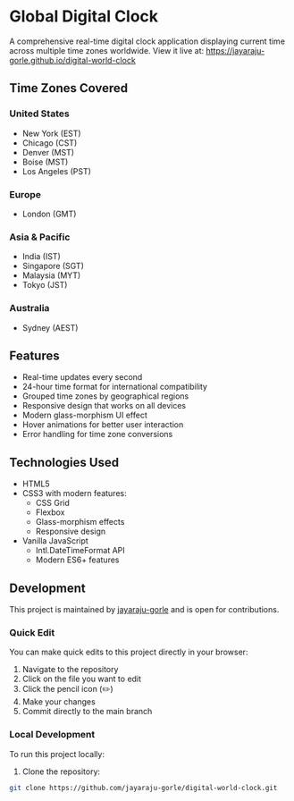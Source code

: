 # Global Digital Clock

A comprehensive real-time digital clock application displaying current time across multiple time zones worldwide. View it live at: https://jayaraju-gorle.github.io/digital-world-clock

## Time Zones Covered

### United States
- New York (EST)
- Chicago (CST)
- Denver (MST)
- Boise (MST)
- Los Angeles (PST)

### Europe
- London (GMT)

### Asia & Pacific
- India (IST)
- Singapore (SGT)
- Malaysia (MYT)
- Tokyo (JST)

### Australia
- Sydney (AEST)

## Features

- Real-time updates every second
- 24-hour time format for international compatibility
- Grouped time zones by geographical regions
- Responsive design that works on all devices
- Modern glass-morphism UI effect
- Hover animations for better user interaction
- Error handling for time zone conversions

## Technologies Used

- HTML5
- CSS3 with modern features:
  - CSS Grid
  - Flexbox
  - Glass-morphism effects
  - Responsive design
- Vanilla JavaScript
  - Intl.DateTimeFormat API
  - Modern ES6+ features

## Development

This project is maintained by [jayaraju-gorle](https://github.com/jayaraju-gorle) and is open for contributions.

### Quick Edit

You can make quick edits to this project directly in your browser:
1. Navigate to the repository
2. Click on the file you want to edit
3. Click the pencil icon (✏️)
4. Make your changes
5. Commit directly to the main branch

### Local Development

To run this project locally:
1. Clone the repository:
```bash
git clone https://github.com/jayaraju-gorle/digital-world-clock.git
